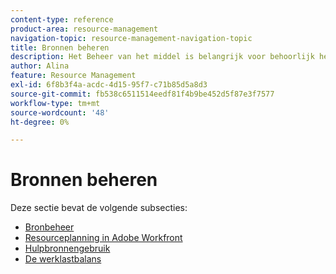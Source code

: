 ```yaml
---
content-type: reference
product-area: resource-management
navigation-topic: resource-management-navigation-topic
title: Bronnen beheren
description: Het Beheer van het middel is belangrijk voor behoorlijk het beheren van uw werk en het voorspellen beschikbaarheid. Leer in de volgende artikelen hoe u uw bronnen kunt plannen en plannen voor uw werk.
author: Alina
feature: Resource Management
exl-id: 6f8b3f4a-acdc-4d15-95f7-c71b85d5a8d3
source-git-commit: fb538c6511514eedf81f4b9be452d5f87e3f7577
workflow-type: tm+mt
source-wordcount: '48'
ht-degree: 0%

---
```


# Bronnen beheren

Deze sectie bevat de volgende subsecties:

* [Bronbeheer](../resource-mgmt/resource-mgmt-overview/resource-management-overview.md)
* [Resourceplanning in Adobe Workfront](../resource-mgmt/resource-planning/resource-planning-overview.md)
* [Hulpbronnengebruik](../resource-mgmt/resource-utilization/resource-utilization.md)
* [De werklastbalans](../resource-mgmt/workload-balancer/workload-balancer.md)
